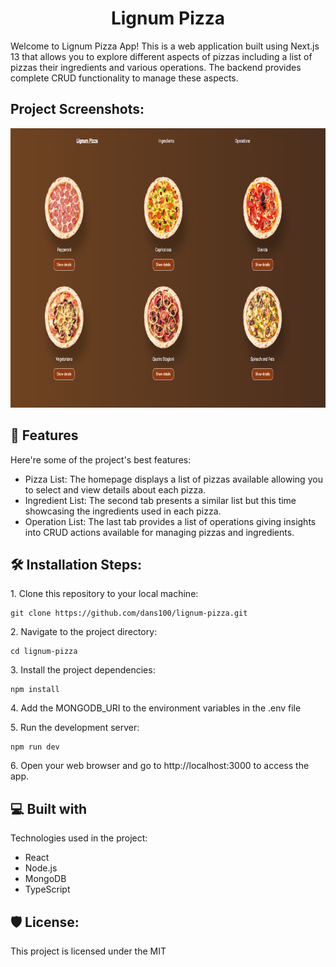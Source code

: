 <h1 align="center" id="title">Lignum Pizza</h1>

<p id="description">Welcome to Lignum Pizza App! This is a web application built using Next.js 13 that allows you to explore different aspects of pizzas including a list of pizzas their ingredients and various operations. The backend provides complete CRUD functionality to manage these aspects.</p>

<h2>Project Screenshots:</h2>

<img src="https://github.com/dans100/lignum-pizza/blob/main/public/assets/app_screen.png" alt="project-screenshot" width="813" height="447/">

<h2>🧐 Features</h2>

Here're some of the project's best features:

- Pizza List: The homepage displays a list of pizzas available allowing you to select and view details about each pizza.
- Ingredient List: The second tab presents a similar list but this time showcasing the ingredients used in each pizza.
- Operation List: The last tab provides a list of operations giving insights into CRUD actions available for managing pizzas and ingredients.

<h2>🛠️ Installation Steps:</h2>

<p>1. Clone this repository to your local machine:</p>

```
git clone https://github.com/dans100/lignum-pizza.git
```

<p>2. Navigate to the project directory:</p>

```
cd lignum-pizza
```

<p>3. Install the project dependencies:</p>

```
npm install
```

<p>4. Add the MONGODB_URI to the environment variables in the .env file</p>

<p>5. Run the development server:</p>

```
npm run dev
```

<p>6. Open your web browser and go to http://localhost:3000 to access the app.</p>

<h2>💻 Built with</h2>

Technologies used in the project:

- React
- Node.js
- MongoDB
- TypeScript

<h2>🛡️ License:</h2>

This project is licensed under the MIT
